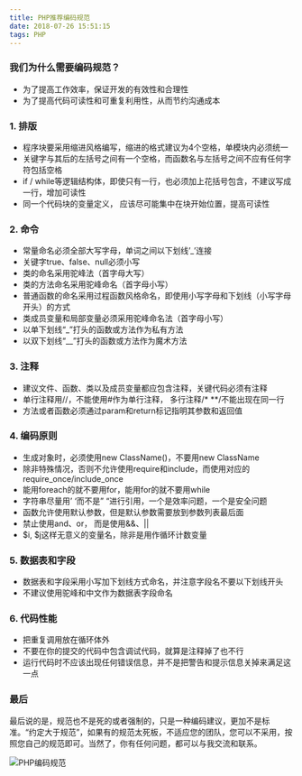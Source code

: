 ```yaml
---
title: PHP推荐编码规范
date: 2018-07-26 15:51:15
tags: PHP
---
```


### 我们为什么需要编码规范？
* 为了提高工作效率，保证开发的有效性和合理性
* 为了提高代码可读性和可重复利用性，从而节约沟通成本

### 1. 排版
* 程序块要采用缩进风格编写，缩进的格式建议为4个空格，单模块内必须统一
* 关键字与其后的左括号之间有一个空格，而函数名与左括号之间不应有任何字符包括空格
* if / while等逻辑结构体，即使只有一行，也必须加上花括号包含，不建议写成一行，增加可读性
* 同一个代码块的变量定义， 应该尽可能集中在块开始位置，提高可读性

<!-- more  -->

### 2. 命令
* 常量命名必须全部大写字母，单词之间以下划线’_’连接
* 关键字true、false、null必须小写
* 类的命名采用驼峰法（首字母大写）
* 类的方法命名采用驼峰命名（首字母小写）
* 普通函数的命名采用过程函数风格命名，即使用小写字母和下划线（小写字母开头）的方式
* 类成员变量和局部变量必须采用驼峰命名法（首字母小写）
* 以单下划线“_”打头的函数或方法作为私有方法
* 以双下划线“__”打头的函数或方法作为魔术方法

### 3. 注释
* 建议文件、函数、类以及成员变量都应包含注释，关键代码必须有注释
* 单行注释用//，不能使用#作为单行注释， 多行注释\/\* \*\*\/不能出现在同一行
* 方法或者函数必须通过param和return标记指明其参数和返回值

### 4. 编码原则
* 生成对象时，必须使用new ClassName()，不要用new ClassName
* 除非特殊情况，否则不允许使用require和include，而使用对应的require_once/include_once
* 能用foreach的就不要用for，能用for的就不要用while
* 字符串尽量用’ ‘而不是” “进行引用，一个是效率问题，一个是安全问题
* 函数允许使用默认参数，但是默认参数需要放到参数列表最后面
* 禁止使用and、or， 而是使用&&、||
* $i, $j这样无意义的变量名，除非是用作循环计数变量

### 5. 数据表和字段
* 数据表和字段采用小写加下划线方式命名，并注意字段名不要以下划线开头
* 不建议使用驼峰和中文作为数据表字段命名

### 6. 代码性能
* 把重复调用放在循环体外
* 不要在你的提交的代码中包含调试代码，就算是注释掉了也不行
* 运行代码时不应该出现任何错误信息，并不是把警告和提示信息关掉来满足这一点

### 最后
最后说的是，规范也不是死的或者强制的，只是一种编码建议，更加不是标准。“约定大于规范”，如果有的规范太死板，不适应您的团队，您可以不采用，按照您自己的规范即可。当然了，你有任何问题，都可以与我交流和联系。

![PHP编码规范][php_rule]

[php_rule]: https://pic2.zhimg.com/v2-9f3c204b65e5478d7e2feac763027bd3_1200x500.jpg
